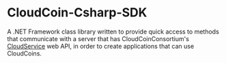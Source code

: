 CloudCoin-Csharp-SDK
====================

A .NET Framework class library written to provide quick access to methods that communicate with a server that has CloudCoinConsortium's [CloudService](https://github.com/CloudCoinConsortium/CloudService) web API, in order to create applications that can use CloudCoins.
